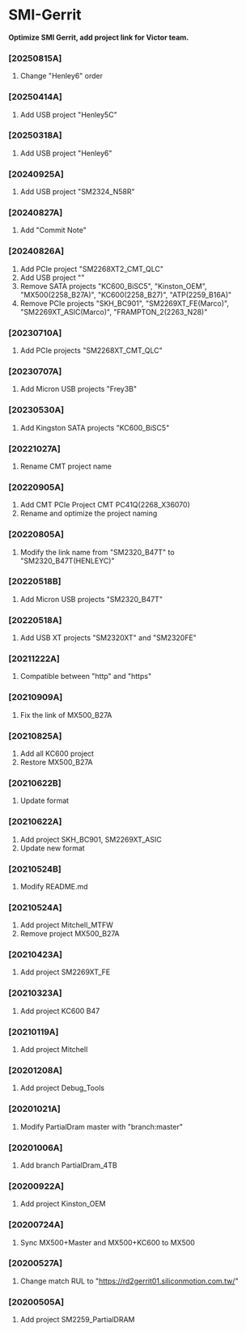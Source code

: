 # SMI-Gerrit
**Optimize SMI Gerrit, add project link for Victor team.**
### [20250815A]
1. Change "Henley6" order
### [20250414A]
1. Add USB project "Henley5C"
### [20250318A]
1. Add USB project "Henley6"
### [20240925A]
1. Add USB project "SM2324_N58R"
### [20240827A]
1. Add "Commit Note"
### [20240826A]
1. Add PCIe project "SM2268XT2_CMT_QLC"
2. Add USB project ""
3. Remove SATA projects "KC600_BiSC5", "Kinston_OEM", "MX500(2258_B27A)", "KC600(2258_B27)", "ATP(2259_B16A)"
3. Remove PCIe projects "SKH_BC901", "SM2269XT_FE(Marco)", "SM2269XT_ASIC(Marco)", "FRAMPTON_2(2263_N28)"
### [20230710A]
1. Add PCIe projects "SM2268XT_CMT_QLC"
### [20230707A]
1. Add Micron USB projects "Frey3B"
### [20230530A]
1. Add Kingston SATA projects "KC600_BiSC5"
### [20221027A]
1. Rename CMT project name
### [20220905A]
1. Add CMT PCIe Project CMT PC41Q(2268_X36070)
2. Rename and optimize the project naming
### [20220805A]
1. Modify the link name from "SM2320_B47T" to "SM2320_B47T(HENLEYC)"
### [20220518B]
1. Add Micron USB projects "SM2320_B47T"
### [20220518A]
1. Add USB XT projects "SM2320XT" and "SM2320FE"
### [20211222A]
1. Compatible between "http" and "https"
### [20210909A]
1. Fix the link of MX500_B27A
### [20210825A]
1. Add all KC600 project
2. Restore MX500_B27A
### [20210622B]
1. Update format
### [20210622A]
1. Add project SKH_BC901, SM2269XT_ASIC
2. Update new format
### [20210524B]
1. Modify README.md
### [20210524A]
1. Add project Mitchell_MTFW
2. Remove project MX500_B27A
### [20210423A]
1. Add project SM2269XT_FE
### [20210323A]
1. Add project KC600 B47
### [20210119A]
1. Add project Mitchell
### [20201208A]
1. Add project Debug_Tools
### [20201021A]
1. Modify PartialDram master with "branch:master"
### [20201006A]
1. Add branch PartialDram_4TB
### [20200922A]
1. Add project Kinston_OEM
### [20200724A]
1. Sync MX500+Master and MX500+KC600 to MX500
### [20200527A]
1. Change match RUL to "https://rd2gerrit01.siliconmotion.com.tw/"
### [20200505A]
1. Add project SM2259_PartialDRAM
